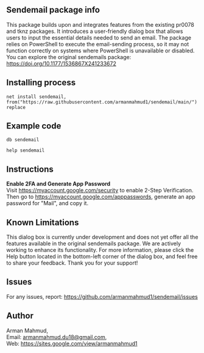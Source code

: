 ## Sendemail package info
This package builds upon and integrates features from the existing pr0078 and tknz packages. It introduces a user-friendly dialog box that allows users to input the essential details needed to send an email. The package relies on PowerShell to execute the email-sending process, so it may not function correctly on systems where PowerShell is unavailable or disabled. You can explore the original sendemails package: https://doi.org/10.1177/1536867X241233672

## Installing process
```
net install sendemail, from("https://raw.githubusercontent.com/armanmahmud1/sendemail/main/") replace
```
## Example code
```
db sendemail 
```
```
help sendemail
```
## Instructions 
<b> Enable 2FA and Generate App Password </b> <br>
Visit https://myaccount.google.com/security to enable 2-Step Verification. 
Then go to https://myaccount.google.com/apppasswords, generate an app password for "Mail",
and copy it. 

## Known Limitations
This dialog box is currently under development and does not yet offer all the features available in the original sendemails package. We are actively working to enhance its functionality. For more information, please click the Help button located in the bottom-left corner of the dialog box, and feel free to share your feedback. Thank you for your support!

## Issues
For any issues, report: https://github.com/armanmahmud1/sendemail/issues

## Author
Arman Mahmud, <br>
Email: armanmahmud.du18@gmail.com, <br>
Web: https://sites.google.com/view/armanmahmud1
